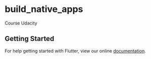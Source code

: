 # build_native_apps

Course Udacity

## Getting Started

For help getting started with Flutter, view our online
[documentation](https://flutter.io/).
